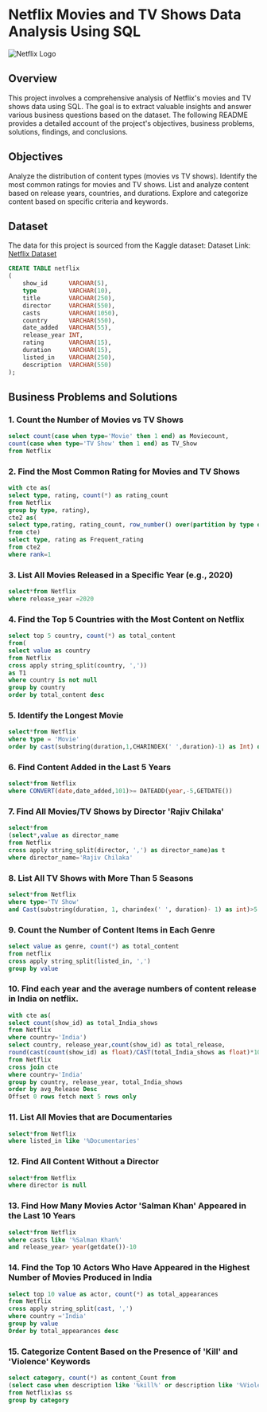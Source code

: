 # Netflix Movies and TV Shows Data Analysis Using SQL
![Netflix Logo](https://github.com/shobhitsvt/Netflix-Sql-Project/blob/main/Netflix%20img.avif)

## Overview
This project involves a comprehensive analysis of Netflix's movies and TV shows data using SQL. The goal is to extract valuable insights and answer various business questions based on the dataset. The following README provides a detailed account of the project's objectives, business problems, solutions, findings, and conclusions.

## Objectives
Analyze the distribution of content types (movies vs TV shows).
Identify the most common ratings for movies and TV shows.
List and analyze content based on release years, countries, and durations.
Explore and categorize content based on specific criteria and keywords.

## Dataset
The data for this project is sourced from the Kaggle dataset:
Dataset Link: [Netflix Dataset](https://www.kaggle.com/datasets/shivamb/netflix-shows?resource=download)













```sql
CREATE TABLE netflix
(
    show_id      VARCHAR(5),
    type         VARCHAR(10),
    title        VARCHAR(250),
    director     VARCHAR(550),
    casts        VARCHAR(1050),
    country      VARCHAR(550),
    date_added   VARCHAR(55),
    release_year INT,
    rating       VARCHAR(15),
    duration     VARCHAR(15),
    listed_in    VARCHAR(250),
    description  VARCHAR(550)
);
```
## Business Problems and Solutions
### 1. Count the Number of Movies vs TV Shows
```sql
select count(case when type='Movie' then 1 end) as Moviecount,
count(case when type='TV Show' then 1 end) as TV_Show
from Netflix
```

### 2. Find the Most Common Rating for Movies and TV Shows
```sql
with cte as(
select type, rating, count(*) as rating_count
from Netflix
group by type, rating),
cte2 as(
select type,rating, rating_count, row_number() over(partition by type order by rating_count desc) as rank
from cte)
select type, rating as Frequent_rating
from cte2
where rank=1
```

### 3. List All Movies Released in a Specific Year (e.g., 2020)
```sql
select*from Netflix
where release_year =2020
```

### 4. Find the Top 5 Countries with the Most Content on Netflix
```sql
select top 5 country, count(*) as total_content
from(
select value as country
from Netflix
cross apply string_split(country, ','))
as T1
where country is not null
group by country
order by total_content desc
```

### 5. Identify the Longest Movie
```sql
select*from Netflix
where type = 'Movie'
order by cast(substring(duration,1,CHARINDEX(' ',duration)-1) as Int) desc
```

### 6. Find Content Added in the Last 5 Years
```sql
select*from Netflix
where CONVERT(date,date_added,101)>= DATEADD(year,-5,GETDATE())
```

### 7. Find All Movies/TV Shows by Director 'Rajiv Chilaka'
```sql
select*from
(select*,value as director_name
from Netflix
cross apply string_split(director, ',') as director_name)as t
where director_name='Rajiv Chilaka'
```

### 8. List All TV Shows with More Than 5 Seasons
```sql
select*from Netflix
where type='TV Show'
and Cast(substring(duration, 1, charindex(' ', duration)- 1) as int)>5
```

### 9. Count the Number of Content Items in Each Genre
```sql
select value as genre, count(*) as total_content
from netflix
cross apply string_split(listed_in, ',')
group by value
```

### 10. Find each year and the average numbers of content release in India on netflix.
```sql
with cte as(
select count(show_id) as total_India_shows
from Netflix
where country='India')
select country, release_year,count(show_id) as total_release,
round(cast(count(show_id) as float)/CAST(total_India_shows as float)*100,2)as avg_Release
from Netflix
cross join cte
where country='India'
group by country, release_year, total_India_shows
order by avg_Release Desc
Offset 0 rows fetch next 5 rows only
```

### 11. List All Movies that are Documentaries
```sql
select*from Netflix
where listed_in like '%Documentaries'
```

### 12. Find All Content Without a Director
```sql
select*from Netflix
where director is null
```

### 13. Find How Many Movies Actor 'Salman Khan' Appeared in the Last 10 Years
 ```sql
 select*from Netflix
 where casts like '%Salman Khan%'
 and release_year> year(getdate())-10
```

### 14. Find the Top 10 Actors Who Have Appeared in the Highest Number of Movies Produced in India
```sql
select top 10 value as actor, count(*) as total_appearances 
from Netflix
cross apply string_split(cast, ',')
where country ='India'
group by value
Order by total_appearances desc
```

### 15. Categorize Content Based on the Presence of 'Kill' and 'Violence' Keywords
```sql
select category, count(*) as content_Count from
(select case when description like '%kill%' or description like '%Violence%' then 'Bad' else 'Good' end as Category
from Netflix)as ss
group by category
```


































